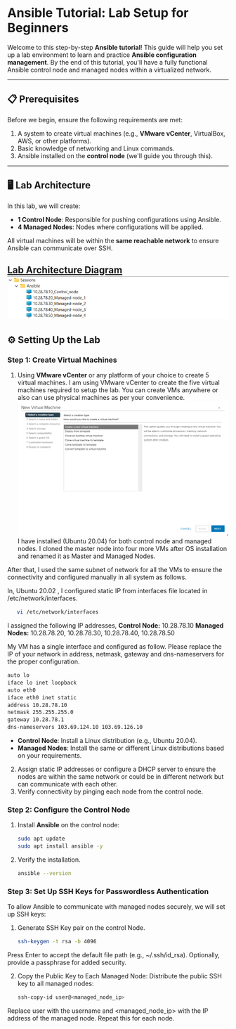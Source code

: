 # Ansible Tutorial: Lab Setup for Beginners  

Welcome to this step-by-step **Ansible tutorial**! This guide will help you set up a lab environment to learn and practice **Ansible configuration management**. By the end of this tutorial, you'll have a fully functional Ansible control node and managed nodes within a virtualized network.  

---

## 📋 Prerequisites  

Before we begin, ensure the following requirements are met:  
1. A system to create virtual machines (e.g., **VMware vCenter**, VirtualBox, AWS, or other platforms). 
2. Basic knowledge of networking and Linux commands.  
3. Ansible installed on the **control node** (we'll guide you through this).  

---

## 🖥️ Lab Architecture  

In this lab, we will create:  
- **1 Control Node**: Responsible for pushing configurations using Ansible.  
- **4 Managed Nodes**: Nodes where configurations will be applied.  

All virtual machines will be within the **same reachable network** to ensure Ansible can communicate over SSH.  

[Lab Architecture Diagram](#) ![Lab Structure](image.png)  
---

## ⚙️ Setting Up the Lab  

### Step 1: Create Virtual Machines  
1. Using **VMware vCenter** or any platform of your choice to create 5 virtual machines.
I am using VMware vCenter to create the five virtual machines required to setup the lab. You can create VMs anywhere or also can use physical machines as per your convenience.
   ![Creating VMs in Vcenter](image-1.png)
I have installed (Ubuntu 20.04) for both control node and managed nodes. I cloned the master node into four more VMs after OS installation and renamed it as Master and Managed Nodes. 

After that, I used the same subnet of network for all the VMs to ensure the connectivity and configured manually in all system as follows. 

In, Ubuntu 20.02 , I configured static IP from interfaces file located in /etc/network/interfaces.
```bash
   vi /etc/network/interfaces
```
I assigned the following IP addresses, 
**Control Node:** 10.28.78.10
**Managed Nodes:** 10.28.78.20, 10.28.78.30, 10.28.78.40, 10.28.78.50

My VM has a single interface and configured as follow. Please replace the IP of your network in address, netmask, gateway and dns-nameservers for the proper configuration. 
```bash
auto lo
iface lo inet loopback
auto eth0
iface eth0 inet static
address 10.28.78.10
netmask 255.255.255.0
gateway 10.28.78.1
dns-nameservers 103.69.124.10 103.69.126.10
```
   - **Control Node**: Install a Linux distribution (e.g., Ubuntu 20.04).  
   - **Managed Nodes**: Install the same or different Linux distributions based on your requirements.  
2. Assign static IP addresses or configure a DHCP server to ensure the nodes are within the same network or could be in different network but can communicate with each other. 
3. Verify connectivity by pinging each node from the control node.  

### Step 2: Configure the Control Node  
1. Install **Ansible** on the control node:  
   ```bash
   sudo apt update
   sudo apt install ansible -y

2. Verify the installation. 
   ```bash
   ansible --version

### Step 3: Set Up SSH Keys for Passwordless Authentication
  To allow Ansible to communicate with managed nodes securely, we will set up SSH keys:
1. Generate SSH Key pair on the control Node. 
   ```bash
   ssh-keygen -t rsa -b 4096

Press Enter to accept the default file path (e.g., ~/.ssh/id_rsa).
Optionally, provide a passphrase for added security.

2. Copy the Public Key to Each Managed Node:
Distribute the public SSH key to all managed nodes:
   ``` bash
   ssh-copy-id user@<managed_node_ip>
   ```
Replace user with the username and <managed_node_ip> with the IP address of the managed node. Repeat this for each node.

